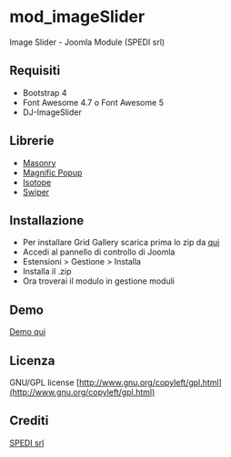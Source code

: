 # mod_imageSlider
Image Slider - Joomla Module (SPEDI srl)

## Requisiti
 * Bootstrap 4
 * Font Awesome 4.7 o Font Awesome 5
 * DJ-ImageSlider

## Librerie
 * [Masonry](https://masonry.desandro.com/)
 * [Magnific Popup](http://dimsemenov.com/plugins/magnific-popup/)
 * [Isotope](https://isotope.metafizzy.co/)
 * [Swiper](http://idangero.us/swiper/)

## Installazione
 * Per installare Grid Gallery scarica prima lo zip da [qui](https://github.com/spedisrl/mod_gridGallery/archive/master.zip)
 * Accedi al pannello di controllo di Joomla
 * Estensioni > Gestione > Installa
 * Installa il .zip
 * Ora troverai il modulo in gestione moduli

## Demo
[Demo qui](https://spedisrl.github.io/mod_gridGallery/)

## Licenza
GNU/GPL license [http://www.gnu.org/copyleft/gpl.html](http://www.gnu.org/copyleft/gpl.html)

## Crediti
[SPEDI srl](https://www.spedi.it)
